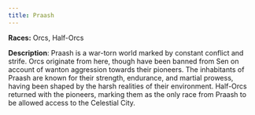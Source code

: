 ```yaml
---
title: Praash
---
```


**Races:** Orcs, Half-Orcs

**Description**: Praash is a war-torn world marked by constant conflict and strife. Orcs originate from here, though have been banned from Sen on account of wanton aggression towards their pioneers. The inhabitants of Praash are known for their strength, endurance, and martial prowess, having been shaped by the harsh realities of their environment. Half-Orcs returned with the pioneers, marking them as the only race from Praash to be allowed access to the Celestial City.

<!--more-->

